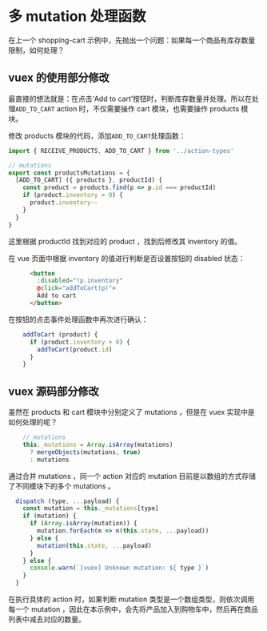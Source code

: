 # 多 mutation 处理函数

在上一个 shopping-cart 示例中，先抛出一个问题：如果每一个商品有库存数量限制，如何处理？

## vuex 的使用部分修改

最直接的想法就是：在点击‘Add to cart’按钮时，判断库存数量并处理。所以在处理`ADD_TO_CART` action 时，不仅需要操作 cart 模块，也需要操作 products 模块。

修改 products 模块的代码，添加`ADD_TO_CART`处理函数：

```js
import { RECEIVE_PRODUCTS, ADD_TO_CART } from '../action-types'

// mutations
export const productsMutations = {
  [ADD_TO_CART] ({ products }, productId) {
    const product = products.find(p => p.id === productId)
    if (product.inventory > 0) {
      product.inventory--
    }
  }
}
```

这里根据 productId 找到对应的 product ，找到后修改其 inventory 的值。

在 vue 页面中根据  inventory 的值进行判断是否设置按钮的 disabled 状态：

```html
      <button
        :disabled="!p.inventory"
        @click="addToCart(p)">
        Add to cart
      </button>
```

在按钮的点击事件处理函数中再次进行确认：

```js
    addToCart (product) {
      if (product.inventory > 0) {
        addToCart(product.id)
      }
    }
```

## vuex 源码部分修改

虽然在 products 和 cart 模块中分别定义了 mutations ，但是在 vuex 实现中是如何处理的呢？

```js
    // mutations
    this._mutations = Array.isArray(mutations)
      ? mergeObjects(mutations, true)
      : mutations
```

通过合并 mutations ，同一个 action 对应的 mutation 目前是以数组的方式存储了不同模块下的多个 mutations 。

```js
  dispatch (type, ...payload) {
    const mutation = this._mutations[type]
    if (mutation) {
      if (Array.isArray(mutation)) {
        mutation.forEach(m => m(this.state, ...payload))
      } else {
        mutation(this.state, ...payload)
      }
    } else {
      console.warn(`[vuex] Unknown mutation: ${ type }`)
    }
  }
```

在执行具体的 action 时，如果判断 mutation 类型是一个数组类型，则依次调用每一个 mutation ，因此在本示例中，会先将产品加入到购物车中，然后再在商品列表中减去对应的数量。
